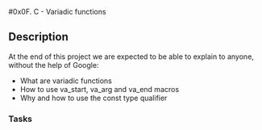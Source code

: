 #0x0F. C - Variadic functions
## Description
At the end of this project we are expected to be able to explain to anyone, without the help of Google:
- What are variadic functions
- How to use va_start, va_arg and va_end macros
- Why and how to use the const type qualifier

### Tasks

